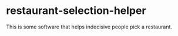 # restaurant-selection-helper
This is some software that helps indecisive people pick a restaurant.
